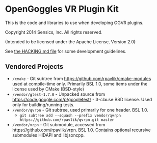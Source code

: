 OpenGoggles VR Plugin Kit
=========================

This is the code and libraries to use when developing OGVR plugins.

Copyright 2014 Sensics, Inc. All rights reserved.

(Intended to be licensed under the Apache License, Version 2.0)

See [the HACKING.md file](HACKING.md) for some development guidelines.


Vendored Projects
-----------------
- `/cmake` - Git subtree from <https://github.com/rpavlik/cmake-modules> used at compile-time only. Primarily BSL 1.0, some items under the license used by CMake (BSD-style)
- `/vendor/gtest-1.7.0` - Unpacked source from <https://code.google.com/p/googletest/> - 3-clause BSD license. Used only for building/running tests.
- `/vendor/qvrpn` - Git subtree, used primarily for one header. BSL 1.0.
    - `git subtree add --squash --prefix vendor/qvrpn https://github.com/rpavlik/qvrpn.git master`
- `/vendor/vrpn` - Git submodule, accessed from <https://github.com/rpavlik/vrpn>. BSL 1.0. Contains optional recursive submodules HIDAPI and libjsoncpp.
